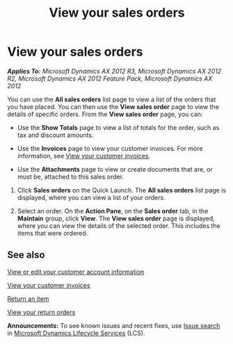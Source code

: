 ﻿---
title: View your sales orders
TOCTitle: View your sales orders
ms:assetid: ec260b1e-41ee-411d-8b44-2081ee06a3b0
ms:mtpsurl: https://technet.microsoft.com/en-us/library/Hh271687(v=AX.60)
ms:contentKeyID: 36384320
ms.date: 04/18/2014
mtps_version: v=AX.60
f1_keywords:
- EPSalesTableInfo
- EPSalesTableEdit
---

# View your sales orders 


_**Applies To:** Microsoft Dynamics AX 2012 R3, Microsoft Dynamics AX 2012 R2, Microsoft Dynamics AX 2012 Feature Pack, Microsoft Dynamics AX 2012_

You can use the **All sales orders** list page to view a list of the orders that you have placed. You can then use the **View sales order** page to view the details of specific orders. From the **View sales order** page, you can:

  - Use the **Show Totals** page to view a list of totals for the order, such as tax and discount amounts.

  - Use the **Invoices** page to view your customer invoices. For more information, see [View your customer invoices](view-your-customer-invoices.md).

  - Use the **Attachments** page to view or create documents that are, or must be, attached to this sales order.

<!-- end list -->

1.  Click **Sales orders** on the Quick Launch. The **All sales orders** list page is displayed, where you can view a list of your orders.

2.  Select an order. On the **Action Pane**, on the **Sales order** tab, in the **Maintain** group, click **View**. The **View sales order** page is displayed, where you can view the details of the selected order. This includes the items that were ordered.

## See also

[View or edit your customer account information](view-or-edit-your-customer-account-information.md)

[View your customer invoices](view-your-customer-invoices.md)

[Return an item](return-an-item.md)

[View your return orders](view-your-return-orders.md)

  
**Announcements:** To see known issues and recent fixes, use [Issue search](http://go.microsoft.com/fwlink/?linkid=389258) in [Microsoft Dynamics Lifecycle Services](http://go.microsoft.com/fwlink/?linkid=306505) (LCS).

